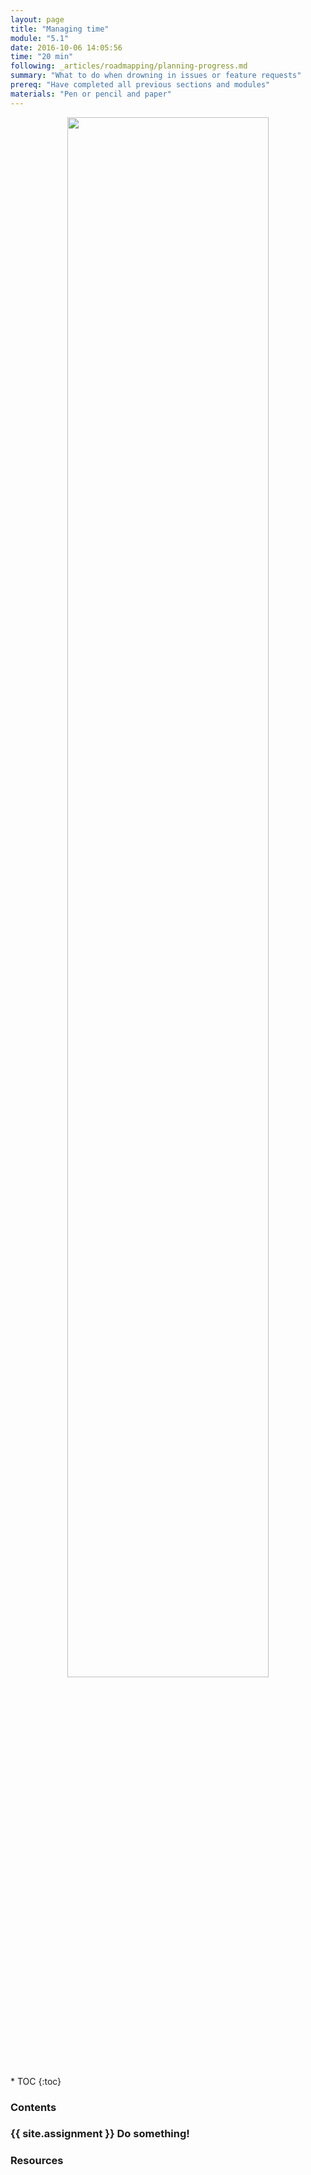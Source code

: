 ```yaml
---
layout: page
title: "Managing time"
module: "5.1"
date: 2016-10-06 14:05:56
time: "20 min"
following: _articles/roadmapping/planning-progress.md
summary: "What to do when drowning in issues or feature requests"
prereq: "Have completed all previous sections and modules"
materials: "Pen or pencil and paper"
---
```

<p align="center">
<img src="https://raw.githubusercontent.com/ohwmakers/OHM-curriculum/gh-pages/img/work_in_progress_banner.svg" width="80%"/>
</p>
* TOC
{:toc}

### Contents

### {{ site.assignment }} Do something!

### Resources
